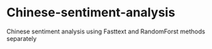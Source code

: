 # Chinese-sentiment-analysis
Chinese sentiment analysis using Fasttext and RandomForst methods  separately

